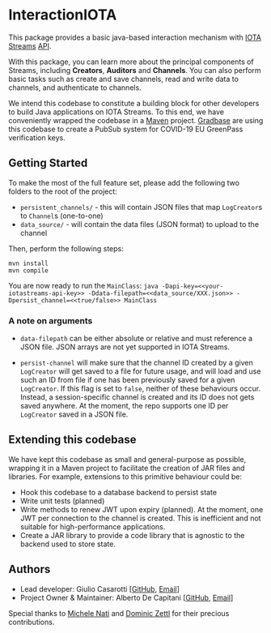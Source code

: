 # InteractionIOTA
This package provides a basic java-based interaction mechanism with [IOTA Streams](https://www.iota.org/solutions/streams) 
[API](https://ensuresec.solutions.iota.org/docs/).

With this package, you can learn more about the principal components of Streams, including **Creators**, **Auditors** and **Channels**.
You can also perform basic tasks such as create and save channels, read and write data to channels, and authenticate to channels.

We intend this codebase to constitute a building block for other developers to build Java applications on IOTA Streams. To this end,
we have conveniently wrapped the codebase in a [Maven](https://maven.apache.org/) project. [Gradbase](https://www.gradba.se) are
using this codebase to create a PubSub system for COVID-19 EU GreenPass verification keys.

## Getting Started
To make the most of the full feature set, please add the following two folders to the root of the project:

- `persistent_channels/` - this will contain JSON files that map `LogCreator`s to `Channel`s (one-to-one)
- `data_source/` - will contain the data files (JSON format) to upload to the channel

Then, perform the following steps:
```angular2html
mvn install
mvn compile
```
You are now ready to run the `MainClass`:
`java -Dapi-key=<<your-iotastreams-api-key>> -Ddata-filepath=<<data_source/XXX.json>> -Dpersist_channel=<<true/false>> MainClass`

### A note on arguments
- `data-filepath` can be either absolute or relative and must reference a JSON file. JSON arrays are not yet supported in
IOTA Streams.
  
- `persist-channel` will make sure that the channel ID created by a given `LogCreator` will get saved to a file for future
usage, and will load and use such an ID from file if one has been previously saved for a given `LogCreator`. If this flag
  is set to `false`, neither of these behaviours occur. Instead, a session-specific channel is created and its ID does not gets
  saved anywhere. At the moment, the repo supports one ID per `LogCreator` saved in a JSON file.
  
## Extending this codebase
We have kept this codebase as small and general-purpose as possible, wrapping it in a Maven project to facilitate the
creation of JAR files and libraries. For example, extensions to this primitive behaviour could be:
- Hook this codebase to a database backend to persist state
- Write unit tests (planned)
- Write methods to renew JWT upon expiry (planned). At the moment, one JWT per connection to the channel is created. This is
  inefficient and not suitable for high-performance applications.
- Create a JAR library to provide a code library that is agnostic to the backend used to store state.

## Authors
- Lead developer: Giulio Casarotti [[GitHub](https://github.com/tulio98), [Email](mailto:876589@stud.unive.it)]
- Project Owner & Maintainer: Alberto De Capitani [[GitHub](https://github.com/albydeca), [Email](mailto:alberto.de-capitani@gradba.se)]

Special thanks to [Michele Nati](https://www.linkedin.com/in/michelenati) and [Dominic Zettl](https://www.linkedin.com/in/dominic-zettl-35720310a) for their precious contributions.